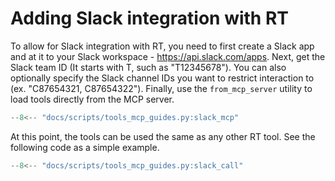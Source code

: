 # Adding Slack integration with RT

To allow for Slack integration with RT, you need to first create a Slack app and at it to your Slack workspace - https://api.slack.com/apps. 
Next, get the Slack team ID (It starts with T, such as "T12345678"). You can also optionally specify the Slack channel IDs you want to restrict interaction to (ex. "C87654321, C87654322").
Finally, use the `from_mcp_server` utility to load tools directly from the MCP server.

```python
--8<-- "docs/scripts/tools_mcp_guides.py:slack_mcp"
```

At this point, the tools can be used the same as any other RT tool. See the following code as a simple example.

```python
--8<-- "docs/scripts/tools_mcp_guides.py:slack_call"
```